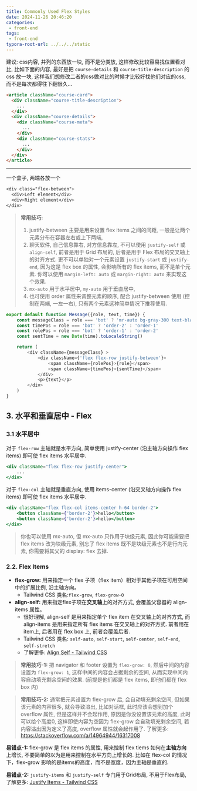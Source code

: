 ```yaml
---
title: Commonly Used Flex Styles
date: 2024-11-26 20:46:20
categories:
 - front-end
tags:
 - front-end
typora-root-url: ../../../static
---
```


建议: css内容, 并列的东西放一块, 而不是分类放, 这样修改比较容易找位置看对比, 比如下面的内容, 最好是把 `course-details` 和 `course-title-description` 的 css 放一块, 这样我们想修改二者的css做对比的时候才比较好找他们对应的css, 而不是每次都得往下翻很久...

```html
<article className="course-card">
  <div className="course-title-description">
    ...
  </div>
  <div className="course-details">
    <div className="course-meta">
      ...
    </div>
    <div className="course-stats">
      ...
    </div>
  </div>
</article>
```

-----





一个盒子, 两端各放一个

```css
<div class="flex-between">
  <div>Left element</div>
  <div>Right element</div>
</div>
```





> **常用技巧:**
>
> 1. justify-between 主要是用来设置 flex items 之间的间距, 一般是让两个元素分布在容器左右或上下两端, 
> 2. 聊天软件, 自己信息靠右, 对方信息靠左, 不可以使用 `justify-self` 或 `align-self`, 前者是用于 Grid 布局的, 后者是用于 Flex 布局的交叉轴上的对齐方式. 更不可以单独对一个元素设置 `justify-start` 或 `justify-end`, 因为这是 flex box 的属性, 会影响所有的 flex items, 而不是单个元素. 你可以使用 `margin-left: auto` 或 `margin-right: auto` 来实现这个效果. 
> 3. `mx-auto` 用于水平居中, `my-auto` 用于垂直居中, 
> 4. 也可使用 order 属性来调整元素的顺序, 配合 justify-between 使用 (控制在两端, 一左一右), 只有两个元素这种简单情况下推荐使用. 

```js
export default function Message({role, text, time}) {
    const messageClass = role === 'bot' ? 'mr-auto bg-gray-300 text-black' : 'ml-auto bg-blue-300 text-white'
    const timePos = role === 'bot' ? 'order-2' : 'order-1'
    const rolePos = role === 'bot' ? 'order-1' : 'order-2'
    const sentTime = new Date(time).toLocaleString()

    return (
        <div className={messageClass} >
            <div className={'flex flex-row justify-between'}>
                <span className={rolePos}>{role}</span>
                <span className={timePos}>{sentTime}</span>
            </div>
            <p>{text}</p>
        </div>
    )
}
```

## 3. 水平和垂直居中 - Flex

### 3.1 水平居中

对于 `flex-row` 主轴就是水平方向, 简单使用 justify-center (沿主轴方向操作 flex items) 即可使 flex items 水平居中. 

```jsx
<div className="flex flex-row justify-center">
    ...
</div>
```

对于 `flex-col` 主轴就是垂直方向, 使用 items-center (沿交叉轴方向操作 flex items) 即可使 flex items 水平居中. 

```jsx
<div className="flex flex-col items-center h-64 border-2">
    <button className={'border-2'}>hello</button>
    <button className={'border-2'}>hello</button>
</div>
```

> 你也可以使用 mx-auto, 但 mx-auto 只作用于块级元素, 因此你可能需要把 flex items 改为块级元素, 别忘了 flex items 既不是块级元素也不是行内元素, 你需要将其父的 display: flex 去掉. 



### 2.2. Flex Items

- **flex-grow:** 用来指定一个 flex 子项（flex item）相对于其他子项在可用空间中的扩展比例, 沿主轴方向。
  - Tailwind CSS 类名:`flex-grow`, `flex-grow-0` 
- **align-self:** 用来指定flex子项在**交叉轴**上的对齐方式, 会覆盖父容器的 align-items 属性。
  - 很好理解, align-self 是用来指定单个 flex item 在交叉轴上的对齐方式, 而 align-items 是用来指定所有 flex items 在交叉轴上的对齐方式. 前者用在 item上, 后者用在 flex box 上, 前者会覆盖后者.
  - Tailwind CSS 类名: `self-auto`, `self-start`, `self-center`, `self-end`, `self-stretch`
  - 了解更多: [Align Self - Tailwind CSS](https://tailwindcss.com/docs/align-self)

> **常用技巧-1:** 把 navigator 和 footer 设置为 `flex-grow: 0`, 然后中间的内容设置为 `flex-grow: 1`, 这样中间的内容会占据剩余的空间, 从而实现中间内容自动填充剩余空间的效果. (前提是他们都是 flex items, 即他们都在 flex box 内)

> **常用技巧-2:** 通常把元素设置为 flex-grow 后, 会自动填充剩余空间, 但如果该元素的内容很多, 就会导致溢出, 比如对话框, 此时应该会想到加个 overflow 属性, 但是这样并不会起作用, 原因是你没设置该元素的高度, 此时可以给个高度0, 这样即使内容为空因为 flex-grow 会自动填充剩余空间, 若内容溢出因为定义了高度, overflow 属性就会起作用了. 
> 了解更多: https://stackoverflow.com/a/14964944/16317008

**易错点-1:** flex-grow 是 flex items 的属性, 用来控制 flex tiems 如何在**主轴方向**上增长, 不要简单的以为是用来控制在水平方向上增长的. 比如在 flex-col 的情况下，flex-grow 影响的是items的高度，而不是宽度，因为主轴是垂直的. 

**易错点-2:** `justify-items` 和 `justify-self` 专门用于Grid布局, 不用于Flex布局, 了解更多: [Justify Items - Tailwind CSS](https://tailwindcss.com/docs/justify-items)
